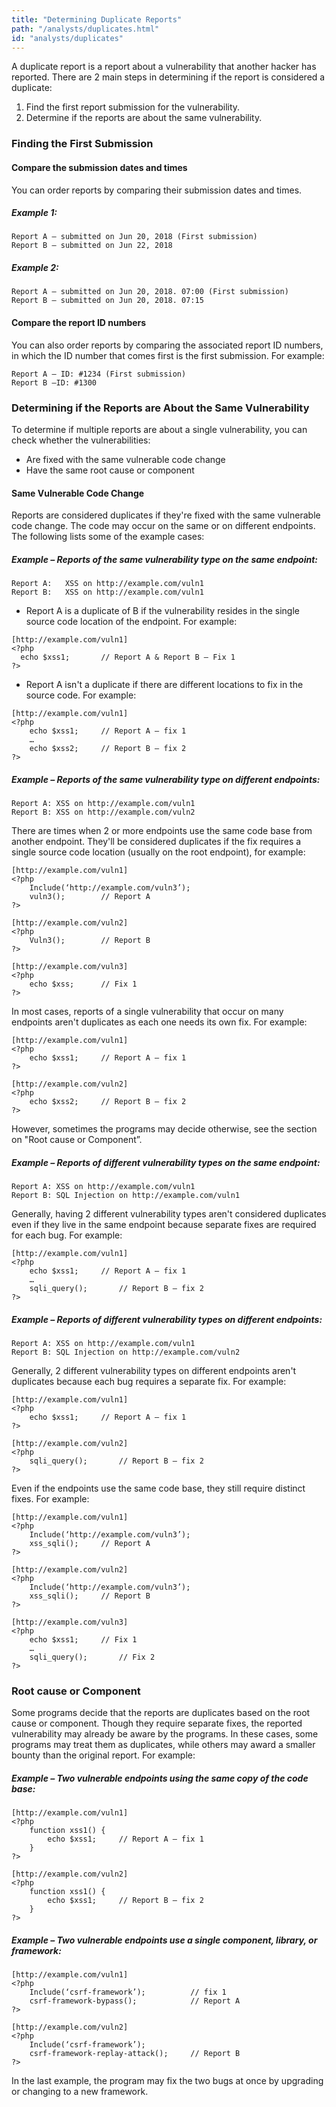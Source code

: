```yaml
---
title: "Determining Duplicate Reports"
path: "/analysts/duplicates.html"
id: "analysts/duplicates"
---
```


A duplicate report is a report about a vulnerability that another hacker has reported. There are 2 main steps in determining if the report is considered a duplicate:
1. Find the first report submission for the vulnerability.
2. Determine if the reports are about the same vulnerability. 

### Finding the First Submission

#### Compare the submission dates and times

You can order reports by comparing their submission dates and times.

##### Example 1:
```
Report A – submitted on Jun 20, 2018 (First submission)
Report B – submitted on Jun 22, 2018 
```
##### Example 2:
```
Report A – submitted on Jun 20, 2018. 07:00 (First submission)
Report B – submitted on Jun 20, 2018. 07:15
```
#### Compare the report ID numbers

You can also order reports by comparing the associated report ID numbers, in which the ID number that comes first is the first submission. For example:
```
Report A – ID: #1234 (First submission)
Report B –ID: #1300
```
### Determining if the Reports are About the Same Vulnerability

To determine if multiple reports are about a single vulnerability, you can check whether the vulnerabilities:
* Are fixed with the same vulnerable code change
* Have the same root cause or component

#### Same Vulnerable Code Change

Reports are considered duplicates if they're fixed with the same vulnerable code change. The code may occur on the same or on  different endpoints. The following lists some of the example cases:

##### Example – Reports of the same vulnerability type on the same endpoint:
```
Report A:	XSS on http://example.com/vuln1
Report B:	XSS on http://example.com/vuln1
```
-	Report A is a duplicate of B if the vulnerability resides in the single source code location of the endpoint. For example:
```
[http://example.com/vuln1]
<?php
  echo $xss1;		// Report A & Report B – Fix 1
?>
```
-	Report A isn't a duplicate if there are different locations to fix in the source code. For example:
```
[http://example.com/vuln1]
<?php
	echo $xss1;		// Report A – fix 1
	…
	echo $xss2;		// Report B – fix 2
?>
```
##### Example – Reports of the same vulnerability type on different endpoints:

```
Report A: XSS on http://example.com/vuln1
Report B: XSS on http://example.com/vuln2
```
There are times when 2 or more endpoints use the same code base from another endpoint. They'll be considered duplicates if the fix requires a single source code location (usually on the root endpoint), for example:
```
[http://example.com/vuln1]
<?php
	Include(‘http://example.com/vuln3’);
	vuln3();		// Report A
?>

[http://example.com/vuln2]
<?php
	Vuln3();		// Report B
?>

[http://example.com/vuln3]
<?php
	echo $xss;		// Fix 1
?>
```
In most cases, reports of a single vulnerability that occur on many endpoints aren't duplicates as each one needs its own fix. For example:
```
[http://example.com/vuln1]
<?php
	echo $xss1;		// Report A – fix 1
?>

[http://example.com/vuln2]
<?php
	echo $xss2;		// Report B – fix 2
?>
```
However, sometimes the programs may decide otherwise, see the section on "Root cause or Component”.

##### Example – Reports of different vulnerability types on the same endpoint:
```
Report A: XSS on http://example.com/vuln1
Report B: SQL Injection on http://example.com/vuln1
```
Generally, having 2 different vulnerability types aren't considered duplicates even if they live in the same endpoint because separate fixes are required for each bug. For example:
```
[http://example.com/vuln1]
<?php
	echo $xss1;		// Report A – fix 1
	…
	sqli_query();		// Report B – fix 2
?>
```
##### Example – Reports of different vulnerability types on different endpoints:
```
Report A: XSS on http://example.com/vuln1
Report B: SQL Injection on http://example.com/vuln2
```
Generally, 2 different vulnerability types on different endpoints aren't duplicates because each bug requires a separate fix. For example:
```
[http://example.com/vuln1]
<?php
	echo $xss1;		// Report A – fix 1
?>

[http://example.com/vuln2]
<?php
	sqli_query();		// Report B – fix 2
?>
```
Even if the endpoints use the same code base, they still require distinct fixes. For example:
```
[http://example.com/vuln1]
<?php
	Include(‘http://example.com/vuln3’); 
	xss_sqli();		// Report A
?>

[http://example.com/vuln2]
<?php
	Include(‘http://example.com/vuln3’);
	xss_sqli();		// Report B
?>

[http://example.com/vuln3]
<?php
	echo $xss1;		// Fix 1
	…
	sqli_query();		// Fix 2
?>
```
### Root cause or Component

Some programs decide that the reports are duplicates based on the root cause or component. Though they require separate fixes, the reported vulnerability may already be aware by the programs. In these cases, some programs may treat them as duplicates, while others may award a smaller bounty than the original report. For example:

##### Example – Two vulnerable endpoints using the same copy of the code base:
```
[http://example.com/vuln1]
<?php
	function xss1() {
		echo $xss1;		// Report A – fix 1
	}	
?>

[http://example.com/vuln2]
<?php
	function xss1() {
		echo $xss1;		// Report B – fix 2
	}	
?>
```
##### Example – Two vulnerable endpoints use a single component, library, or framework:
```
[http://example.com/vuln1]
<?php
	Include(‘csrf-framework’);			// fix 1
	csrf-framework-bypass();			// Report A 
?>

[http://example.com/vuln2]
<?php
	Include(‘csrf-framework’);
	csrf-framework-replay-attack();		// Report B
?>
```
In the last example, the program may fix the two bugs at once by upgrading or changing to a new framework.
